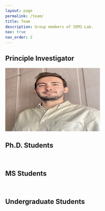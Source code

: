 ```yaml
---
layout: page
permalink: /team/
title: Team
description: Group members of SEMI-Lab. 
nav: true
nav_order: 2
---
```


## Principle Investigator

<title>Image Example</title>
</head>
<body>
    <img src="Akin_Semih.png" alt="Princripal Investigator (PI)" width="300" height="200">
</body>
</html>


## Ph.D. Students
<br>

## MS Students
<br>

## Undergraduate Students